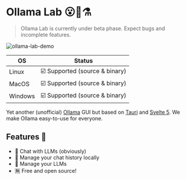 # Ollama Lab 😮🦙⚗️

> Ollama Lab is currently under beta phase. Expect bugs and incomplete features.

![ollama-lab-demo](https://github.com/user-attachments/assets/e3b9ca15-d372-4a99-b44c-056bb8313541)

| OS        | Status                              |
|-----------|-------------------------------------|
| Linux     | ☑️ Supported (source & binary)       |
| MacOS     | ☑️ Supported (source & binary)        |
| Windows   | ☑️ Supported (source & binary)        |

Yet another (unofficial) [Ollama](https://github.com/ollama/ollama) GUI but based on [Tauri](https://tauri.app) and [Svelte 5](https://svelte.dev/).
We make Ollama easy-to-use for everyone.

## Features 🌟

- 💬 Chat with LLMs (obviously)
- 💾 Manage your chat history locally
- 🤖 Manage your LLMs
- 🈚 Free and open source!
